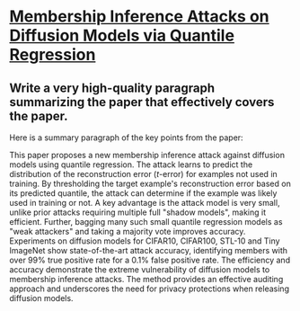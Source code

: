 # [Membership Inference Attacks on Diffusion Models via Quantile Regression](https://arxiv.org/abs/2312.05140)

## Write a very high-quality paragraph summarizing the paper that effectively covers the paper.

 Here is a summary paragraph of the key points from the paper:

This paper proposes a new membership inference attack against diffusion models using quantile regression. The attack learns to predict the distribution of the reconstruction error ($t$-error) for examples not used in training. By thresholding the target example's reconstruction error based on its predicted quantile, the attack can determine if the example was likely used in training or not. A key advantage is the attack model is very small, unlike prior attacks requiring multiple full "shadow models", making it efficient. Further, bagging many such small quantile regression models as "weak attackers" and taking a majority vote improves accuracy. Experiments on diffusion models for CIFAR10, CIFAR100, STL-10 and Tiny ImageNet show state-of-the-art attack accuracy, identifying members with over 99% true positive rate for a 0.1% false positive rate. The efficiency and accuracy demonstrate the extreme vulnerability of diffusion models to membership inference attacks. The method provides an effective auditing approach and underscores the need for privacy protections when releasing diffusion models.
